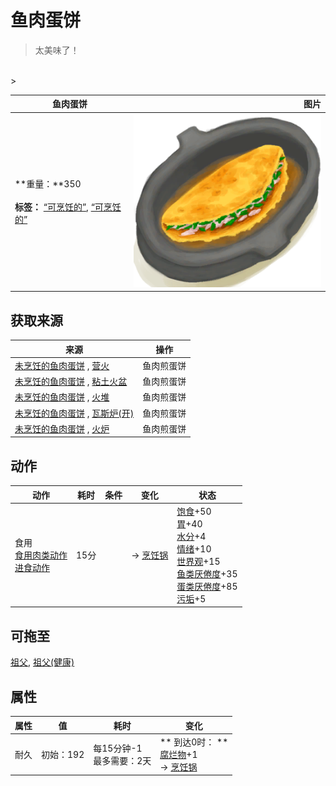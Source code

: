 # 鱼肉蛋饼  
> 太美味了！  
<br>  
>   
  
  鱼肉蛋饼  |   图片   
 ----  |  ----:   
 **重量：**350<br><br>**标签：**	[“可烹饪的”](tag_Cookable.md), [“可烹饪的”](tag_MealCookingpot.md)  |  <img decoding="async" src="Sprite/FishOmelette.png" href="a.md" style="max-width:300px;max-height:300px;">   
  
## 获取来源  
来源  |  操作  
----  |  ----  
[未烹饪的鱼肉蛋饼](FishOmeletteUncooked.md) , [营火](Campfire.md)  |  鱼肉煎蛋饼  
[未烹饪的鱼肉蛋饼](FishOmeletteUncooked.md) , [粘土火盆](ClayFirePit.md)  |  鱼肉煎蛋饼  
[未烹饪的鱼肉蛋饼](FishOmeletteUncooked.md) , [火堆](Fire.md)  |  鱼肉煎蛋饼  
[未烹饪的鱼肉蛋饼](FishOmeletteUncooked.md) , [瓦斯炉(开)](GasCookerOn.md)  |  鱼肉煎蛋饼  
[未烹饪的鱼肉蛋饼](FishOmeletteUncooked.md) , [火炉](Stove.md)  |  鱼肉煎蛋饼  
## 动作  
动作  |  耗时  |  条件  |  变化  |  状态  
----  |  ----  |  ----  |  ----  |  ----  
食用<br>[食用肉类动作](CarnivorousAction.md)<br>[进食动作](EatingAction.md)  |  15分  |    |  → [烹饪锅](CookingPot.md)  |  [饱食](Satiation.md)+50<br>[胃](Stomach.md)+40<br>[水分](Hydration.md)+4<br>[情绪](Morale.md)+10<br>[世界观](Structure.md)+15<br>[鱼类<nobr>厌倦度</nobr>](SaturationFish.md)+35<br>[蛋类<nobr>厌倦度</nobr>](SaturationEggs.md)+85<br>[污垢](Filth.md)+5  
## 可拖至  
[祖父](Grandfather.md), [祖父(健康)](GrandfatherHealthy.md)  
## 属性   
属性  |  值  |  耗时  |  变化  
----  |  ----  |  ----  |  ----  
耐久  |  初始：192  |  每15分钟-1<br>最多需要：2天  |  ** 到达0时： **<br>[腐烂物](RottenRemains.md)+1 <br>→ [烹饪锅](CookingPot.md)  
